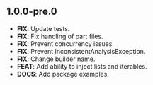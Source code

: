 ## 1.0.0-pre.0

 - **FIX**: Update tests.
 - **FIX**: Fix handling of part files.
 - **FIX**: Prevent concurrency issues.
 - **FIX**: Prevent InconsistentAnalysisException.
 - **FIX**: Change builder name.
 - **FEAT**: Add ability to inject lists and iterables.
 - **DOCS**: Add package examples.

